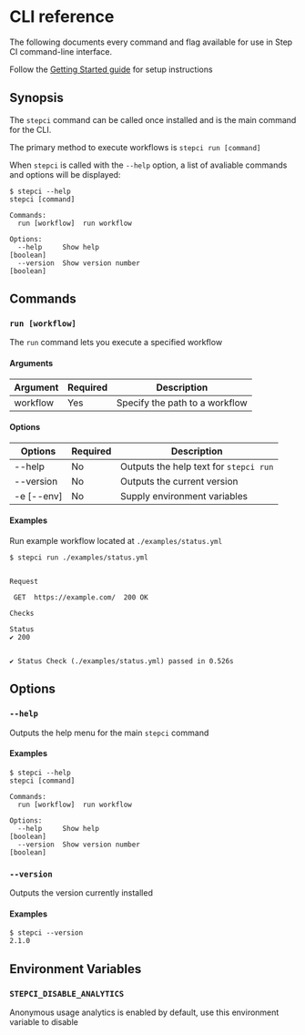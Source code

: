 # CLI reference

The following documents every command and flag available for use in Step CI command-line interface.

Follow the [Getting Started guide](./get-started.md) for setup instructions

## Synopsis

The `stepci` command can be called once installed and is the main command for the CLI.

The primary method to execute workflows is `stepci run [command]`

When `stepci` is called with the `--help` option, a list of avaliable commands and options will be displayed:

```console
$ stepci --help
stepci [command]

Commands:
  run [workflow]  run workflow

Options:
  --help     Show help                                                 [boolean]
  --version  Show version number                                       [boolean]
  ```

## Commands

### `run [workflow]`

The `run` command lets you execute a specified workflow

#### **Arguments**

| Argument | Required | Description |
|-|-|-|
| workflow | Yes | Specify the path to a workflow |

#### **Options**

| Options | Required | Description |
|-|-|-|
| --help | No | Outputs the help text for `stepci run` |
| --version | No | Outputs the current version |
| -e [--env] | No | Supply environment variables |

#### **Examples**

Run example workflow located at `./examples/status.yml`

```console
$ stepci run ./examples/status.yml


Request

 GET  https://example.com/  200 OK

Checks

Status
✔ 200


✔ Status Check (./examples/status.yml) passed in 0.526s
```

## Options

### `--help`
Outputs the help menu for the main `stepci` command

#### **Examples**

```console
$ stepci --help
stepci [command]

Commands:
  run [workflow]  run workflow

Options:
  --help     Show help                                                 [boolean]
  --version  Show version number                                       [boolean]
```

### `--version`
Outputs the version currently installed

#### **Examples**

```console
$ stepci --version
2.1.0
```

## Environment Variables

### `STEPCI_DISABLE_ANALYTICS`

Anonymous usage analytics is enabled by default, use this environment variable to disable
